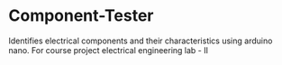# Component-Tester
Identifies electrical components and their characteristics using arduino nano.
For course project electrical engineering lab - II
